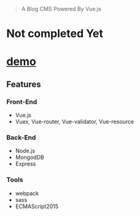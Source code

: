
> A Blog CMS Powered By Vue.js

# Not completed Yet

# [demo](http://115.28.90.175:90/#!/login)

## Features
### Front-End
* Vue.js
* Vuex, Vue-router, Vue-validator, Vue-resource

### Back-End
* Node.js
* MongodDB
* Express

### Tools
* webpack
* sass
* ECMAScript2015

